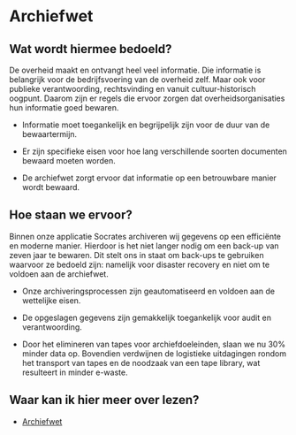 # Archiefwet

## Wat wordt hiermee bedoeld?
De overheid maakt en ontvangt heel veel informatie. Die informatie is belangrijk  voor de bedrijfsvoering van de overheid zelf. Maar ook voor publieke verantwoording, rechtsvinding en vanuit cultuur-historisch oogpunt. Daarom zijn er regels die ervoor zorgen dat overheidsorganisaties hun informatie goed bewaren.

- Informatie moet toegankelijk en begrijpelijk zijn voor de duur van de bewaartermijn.

- Er zijn specifieke eisen voor hoe lang verschillende soorten documenten bewaard moeten worden.

- De archiefwet zorgt ervoor dat informatie op een betrouwbare manier wordt bewaard.

## Hoe staan we ervoor?
Binnen onze applicatie Socrates archiveren wij gegevens op een efficiënte en moderne manier. Hierdoor is het niet langer nodig om een back-up van zeven jaar te bewaren. Dit stelt ons in staat om back-ups te gebruiken waarvoor ze bedoeld zijn: namelijk voor disaster recovery en niet om te voldoen aan de archiefwet.

- Onze archiveringsprocessen zijn geautomatiseerd en voldoen aan de wettelijke eisen.

- De opgeslagen gegevens zijn gemakkelijk toegankelijk voor audit en verantwoording.

- Door het elimineren van tapes voor archiefdoeleinden, slaan we nu 30% minder data op. Bovendien verdwijnen de logistieke uitdagingen rondom het transport van tapes en de noodzaak van een tape library, wat resulteert in minder e-waste.

## Waar kan ik hier meer over lezen?
- [Archiefwet](hhttps://www.rijksoverheid.nl/onderwerpen/archieven/archieven-van-de-overheid/)